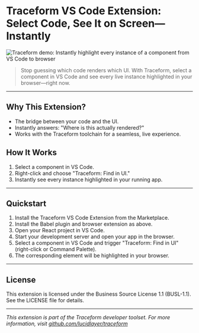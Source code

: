 # Traceform VS Code Extension: Select Code, See It on Screen—Instantly

![Traceform demo: Instantly highlight every instance of a component from VS Code to browser](../../.github/demo.gif)

> Stop guessing which code renders which UI. With Traceform, select a component in VS Code and see every live instance highlighted in your browser—right now.

---

## Why This Extension?
- The bridge between your code and the UI.
- Instantly answers: "Where is this actually rendered?"
- Works with the Traceform toolchain for a seamless, live experience.

## How It Works
1. Select a component in VS Code.
2. Right-click and choose "Traceform: Find in UI."
3. Instantly see every instance highlighted in your running app.

---

## Quickstart
1. Install the Traceform VS Code Extension from the Marketplace.
2. Install the Babel plugin and browser extension as above.
3. Open your React project in VS Code.
4. Start your development server and open your app in the browser.
5. Select a component in VS Code and trigger "Traceform: Find in UI" (right-click or Command Palette).
6. The corresponding element will be highlighted in your browser.

---

## License
This extension is licensed under the Business Source License 1.1 (BUSL-1.1). See the LICENSE file for details.

---

*This extension is part of the Traceform developer toolset. For more information, visit [github.com/lucidlayer/traceform](https://github.com/lucidlayer/traceform)*